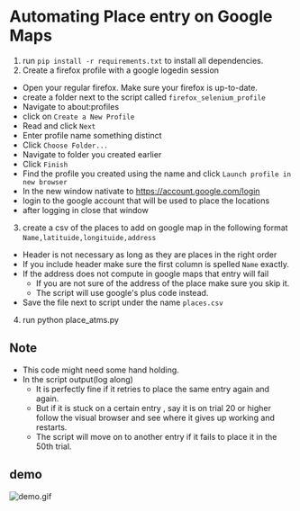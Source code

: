 # Automating Place entry on Google Maps

1. run `pip install -r requirements.txt` to install all dependencies.
2. Create a firefox profile with a google logedin session
- Open your regular firefox. Make sure your firefox is up-to-date.
- create a folder next to the script called `firefox_selenium_profile`
- Navigate to about:profiles
- click on `Create a New Profile` 
- Read and click `Next` 
- Enter profile name something distinct
- Click `Choose Folder...` 
- Navigate to folder you created earlier
- Click `Finish`
- Find the profile you created using the name and click `Launch profile in new browser`
- In the new window nativate to https://account.google.com/login
- login to the google account that will be used to place the locations
- after logging in close that window
3. create a csv of the places to add on google map in the following format
`Name,latituide,longituide,address`
- Header is not necessary as long as they are places in the right order
- If you include header make sure the first column is spelled `Name` exactly.
- If the address does not compute in google maps that entry will fail
	- If you are not sure of the address of the place make sure you skip it. 
	- The script will use google's plus code instead.
- Save the file next to script under the name `places.csv`
4. run python place_atms.py

## Note
- This code might need some hand holding.
- In the script output(log along) 
	- It is perfectly fine if it retries to place the same entry again and again.
	- But if it is stuck on a certain entry , say it is on trial 20 or higher follow the visual browser and see where it gives up working and restarts.
	- The script will move on to another entry if it fails to place it in the 50th trial.
	
## demo 
![demo.gif](https://github.com/eyosias-k-negash/google-maps-add-place-automate/blob/master/demo.gif?raw=true)
